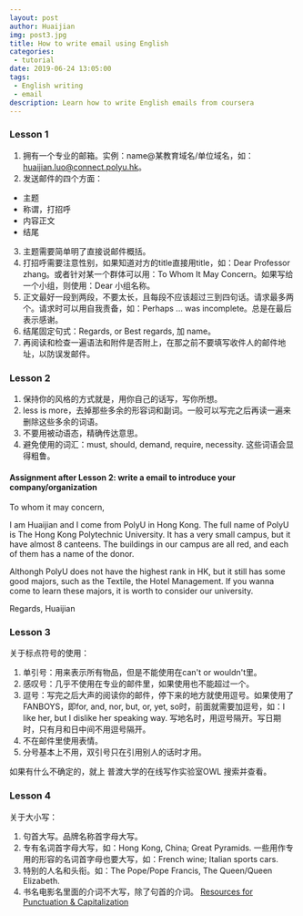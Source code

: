 ```yaml
---
layout: post
author: Huaijian
img: post3.jpg
title: How to write email using English
categories: 
 - tutorial 
date: 2019-06-24 13:05:00
tags: 
 - English writing
 - email
description: Learn how to write English emails from coursera
---
```

<!-- more -->
### Lesson 1
1. 拥有一个专业的邮箱。实例：name@某教育域名/单位域名，如：huaijian.luo@connect.polyu.hk。
2. 发送邮件的四个方面：
- 主题
- 称谓，打招呼
- 内容正文
- 结尾
3. 主题需要简单明了直接说邮件概括。
4. 打招呼需要注意性别，如果知道对方的title直接用title，如：Dear Professor zhang。或者针对某一个群体可以用：To Whom It May Concern。如果写给一个小组，则使用：Dear 小组名称。
5. 正文最好一段到两段，不要太长，且每段不应该超过三到四句话。请求最多两个。请求时可以用自我责备，如：Perhaps ... was incomplete。总是在最后表示感谢。
6. 结尾固定句式：Regards, or Best regards, 加 name。
7. 再阅读和检查一遍语法和附件是否附上，在那之前不要填写收件人的邮件地址，以防误发邮件。

### Lesson 2
1. 保持你的风格的方式就是，用你自己的话写，写你所想。
2. less is more，去掉那些多余的形容词和副词。一般可以写完之后再读一遍来删除这些多余的词语。
3. 不要用被动语态，精确传达意思。
4. 避免使用的词汇：must, should, demand, require, necessity. 这些词语会显得粗鲁。

#### Assignment after Lesson 2: write a email to introduce your company/organization
To whom it may concern,

I am Huaijian and I come from PolyU in Hong Kong. The full name of PolyU is The Hong Kong Polytechnic University. It has a very small campus, but it have almost 8 canteens. The buildings in our campus are all red, and each of them has a name of the donor.

Althongh PolyU does not have the highest rank in HK, but it still has some good majors, such as the Textile, the Hotel Management. If you wanna come to learn these majors, it is worth to consider our university.

Regards,
Huaijian

### Lesson 3
关于标点符号的使用：
1. 单引号：用来表示所有物品，但是不能使用在can't or wouldn't里。
2. 感叹号：几乎不使用在专业的邮件里，如果使用也不能超过一个。
3. 逗号：写完之后大声的阅读你的邮件，停下来的地方就使用逗号。如果使用了FANBOYS，即for, and, nor, but, or, yet, so时，前面就需要加逗号，如：I like her, but I dislike her speaking way. 写地名时，用逗号隔开。写日期时，只有月和日中间不用逗号隔开。
4. 不在邮件里使用表情。
5. 分号基本上不用，双引号只在引用别人的话时才用。

如果有什么不确定的，就上 普渡大学的在线写作实验室OWL 搜索并查看。

### Lesson 4
关于大小写：
1. 句首大写。品牌名称首字母大写。
2. 专有名词首字母大写，如：Hong Kong, China; Great Pyramids. 一些用作专用的形容的名词首字母也要大写，如：French wine; Italian sports cars.
3. 特别的人名和头衔。如：The Pope/Pope Francis, The Queen/Queen Elizabeth.
4. 书名电影名里面的介词不大写，除了句首的介词。
[Resources for Punctuation & Capitalization](https://www.coursera.org/learn/professional-emails-english/supplement/2McqI/additional-resources)